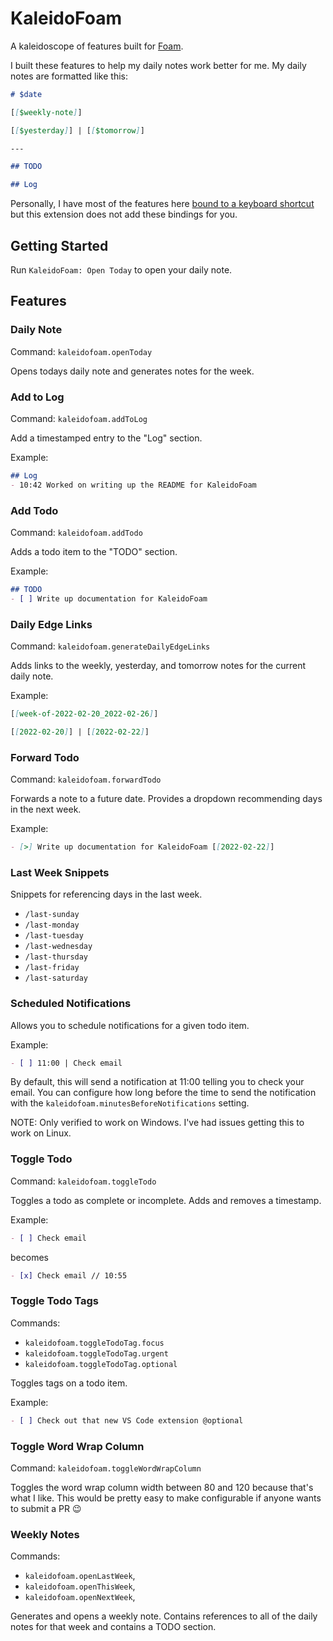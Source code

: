 # KaleidoFoam

A kaleidoscope of features built for [Foam](https://foambubble.github.io/).

I built these features to help my daily notes work better for me. My daily notes are formatted like this:

```md
# $date

[[$weekly-note]]

[[$yesterday]] | [[$tomorrow]]

---

## TODO

## Log
```

Personally, I have most of the features here [bound to a keyboard shortcut](https://code.visualstudio.com/docs/getstarted/keybindings#_keyboard-shortcuts-editor) but this extension does not add these bindings for you.

## Getting Started

Run `KaleidoFoam: Open Today` to open your daily note.

## Features
### Daily Note
Command: `kaleidofoam.openToday`

Opens todays daily note and generates notes for the week.

### Add to Log
Command: `kaleidofoam.addToLog`

Add a timestamped entry to the "Log" section.

Example:

```md
## Log
- 10:42 Worked on writing up the README for KaleidoFoam
```

### Add Todo
Command: `kaleidofoam.addTodo`

Adds a todo item to the "TODO" section.

Example:

```md
## TODO
- [ ] Write up documentation for KaleidoFoam
```

### Daily Edge Links
Command: `kaleidofoam.generateDailyEdgeLinks`

Adds links to the weekly, yesterday, and tomorrow notes for the current daily note.

Example:

```md
[[week-of-2022-02-20_2022-02-26]]

[[2022-02-20]] | [[2022-02-22]]
```

### Forward Todo
Command: `kaleidofoam.forwardTodo`

Forwards a note to a future date. Provides a dropdown recommending days in the next week.

Example:

```md
- [>] Write up documentation for KaleidoFoam [[2022-02-22]]
```

### Last Week Snippets
Snippets for referencing days in the last week.

- `/last-sunday`
- `/last-monday`
- `/last-tuesday`
- `/last-wednesday`
- `/last-thursday`
- `/last-friday`
- `/last-saturday`

### Scheduled Notifications
Allows you to schedule notifications for a given todo item.

Example:

```md
- [ ] 11:00 | Check email
```

By default, this will send a notification at 11:00 telling you to check your email. You can configure how long before the time to send the notification with the `kaleidofoam.minutesBeforeNotifications` setting.

NOTE: Only verified to work on Windows. I've had issues getting this to work on Linux.

### Toggle Todo
Command: `kaleidofoam.toggleTodo`

Toggles a todo as complete or incomplete. Adds and removes a timestamp.

Example:

```md
- [ ] Check email
```

becomes

```md
- [x] Check email // 10:55
```

### Toggle Todo Tags
Commands:
- `kaleidofoam.toggleTodoTag.focus`
- `kaleidofoam.toggleTodoTag.urgent`
- `kaleidofoam.toggleTodoTag.optional`

Toggles tags on a todo item.

Example:

```md
- [ ] Check out that new VS Code extension @optional
```

### Toggle Word Wrap Column
Command: `kaleidofoam.toggleWordWrapColumn`

Toggles the word wrap column width between 80 and 120 because that's what I like. This would be pretty easy to make configurable if anyone wants to submit a PR 😉

### Weekly Notes
Commands:
- `kaleidofoam.openLastWeek`,
- `kaleidofoam.openThisWeek`,
- `kaleidofoam.openNextWeek`,

Generates and opens a weekly note. Contains references to all of the daily notes for that week and contains a TODO section.
